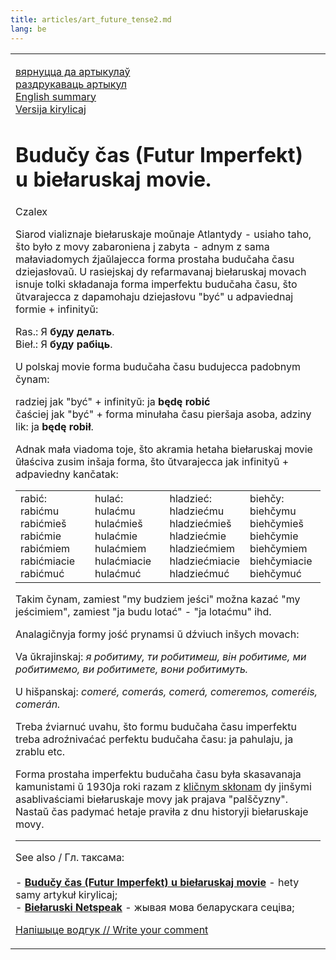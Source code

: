 ```yaml
---
title: articles/art_future_tense2.md 
lang: be
---
```



<table>
<tbody>
<tr class="odd">

<td>
<p><a href="articles_by.html">вярнуцца да артыкулаў</a><br />
<a href="#">раздрукаваць артыкул</a><br />
<a href="articles/art_future_tense.html#english">English summary</a><br />
<a href="articles/art_future_tense.html">Versija kirylicaj</a><br />
</p>
<h1 id="budučy-čas-futur-imperfekt-u-biełaruskaj-movie.">Budučy čas (Futur Imperfekt) u biełaruskaj movie.</h1>
<p>Czalex</p>
<p>Siarod vializnaje biełaruskaje moŭnaje Atlantydy - usiaho taho, što było z movy zabaroniena j zabyta - adnym z sama małaviadomych źjaŭlajecca forma prostaha budučaha času dziejasłovaŭ. U rasiejskaj dy refarmavanaj biełaruskaj movach isnuje tolki składanaja forma imperfektu budučaha času, što ŭtvarajecca z dapamohaju dziejasłovu "być" u adpaviednaj formie + infinityŭ:</p>
<p>Ras.: Я <strong>буду делать</strong>.<br />
Bieł.: Я <strong>буду рабіць</strong>.</p>
<p>U polskaj movie forma budučaha času budujecca padobnym čynam:</p>
<p>radziej jak "być" + infinityŭ: ja <strong>będę robić</strong><br />
čaściej jak "być" + forma minułaha času pieršaja asoba, adziny lik: ja <strong>będę robił</strong>.</p>
<p>Adnak mała viadoma toje, što akramia hetaha biełaruskaj movie ŭłaściva zusim inšaja forma, što ŭtvarajecca jak infinityŭ + adpaviedny kančatak:</p>
<table>
<colgroup>
<col style="width: 25%" />
<col style="width: 25%" />
<col style="width: 25%" />
<col style="width: 25%" />
</colgroup>
<tbody>
<tr class="odd">
<td>rabić:<br />
rabić<span class="underline">mu</span><br />
rabić<span class="underline">mieš</span><br />
rabić<span class="underline">mie</span><br />
rabić<span class="underline">miem</span><br />
rabić<span class="underline">miacie</span><br />
rabić<span class="underline">muć</span><br />
</td>
<td>hulać:<br />
hulać<span class="underline">mu</span><br />
hulać<span class="underline">mieš</span><br />
hulać<span class="underline">mie</span><br />
hulać<span class="underline">miem</span><br />
hulać<span class="underline">miacie</span><br />
hulać<span class="underline">muć</span><br />
</td>
<td>hladzieć:<br />
hladzieć<span class="underline">mu</span><br />
hladzieć<span class="underline">mieš</span><br />
hladzieć<span class="underline">mie</span><br />
hladzieć<span class="underline">miem</span><br />
hladzieć<span class="underline">miacie</span><br />
hladzieć<span class="underline">muć</span><br />
</td>
<td>biehčy:<br />
biehčy<span class="underline">mu</span><br />
biehčy<span class="underline">mieš</span><br />
biehčy<span class="underline">mie</span><br />
biehčy<span class="underline">miem</span><br />
biehčy<span class="underline">miacie</span><br />
biehčy<span class="underline">muć</span><br />
</td>
</tr>
</tbody>
</table><p>Takim čynam, zamiest "my budziem jeści" možna kazać "my jeścimiem", zamiest "ja budu lotać" - "ja lotaćmu" ihd.</p>
<p>Analagičnyja formy jość prynamsi ŭ dźviuch inšych movach:</p>
<p>Va ŭkrajinskaj: <em>я робитиму, ти робитимеш, він робитиме, ми робитимемо, ви робитимете, вони робитимуть.</em></p>
<p>U hišpanskaj: <em>comeré, comerás, comerá, comeremos, comeréis, comerán.</em></p>
<p>Treba źviarnuć uvahu, što formu budučaha času imperfektu treba adroźnivaćać perfektu budučaha času: ja pahulaju, ja zrablu etc.</p>
<p>Forma prostaha imperfektu budučaha času była skasavanaja kamunistami ŭ 1930ja roki razam z <a href="articles/art_vocative.html">kličnym skłonam</a> dy jinšymi asablivaściami biełaruskaje movy jak prajava "palščyzny". Nastaŭ čas padymać hetaje praviła z dnu historyji biełaruskaje movy.</p>
<hr />
<p>See also / Гл. таксама:<br />
<br />
- <strong><a href="articles/art_future_tense.html">Budučy čas (Futur Imperfekt) u biełaruskaj movie</a></strong> - hety samy artykuł kirylicaj;<br />
- <strong><a href="articles/art_netspeak.html">Biełaruski Netspeak</a></strong> - жывая мова беларускага сеціва;<br />
</p>
<p><span class="small"><a href="gb_add.html?ref=http%3A%2F%2Fwww%2Epravapis%2Eorg%2Fart%5Ffuture%5Ftense2%2Easp">Напішыце водгук // Write your comment</a></span></p></td>
</tr>
</tbody>
</table>
